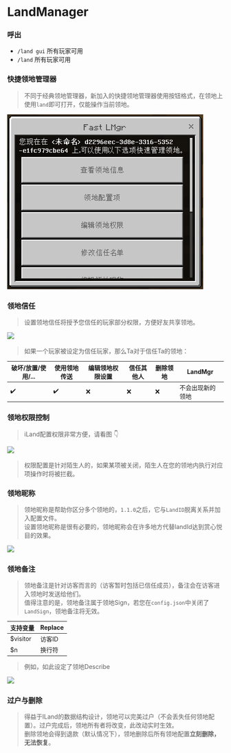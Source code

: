 # LandManager

### 呼出
 - `/land gui` 所有玩家可用
 - `/land` 所有玩家可用

### 快捷领地管理器
> 不同于经典领地管理器，新加入的快捷领地管理器使用按钮格式，在领地上使用`land`即可打开，仅能操作当前领地。

![](../img/lmgr/1.png)

### 领地信任

> 设置领地信任将授予您信任的玩家部分权限，方便好友共享领地。<br>

![](https://i.loli.net/2021/05/02/43Nkc1pb9LtB6Uz.png)

> 如果一个玩家被设定为信任玩家，那么Ta对于信任Ta的领地：

破坏/放置/使用/... | 使用领地传送 | 编辑领地权限设置 | 信任其他人 | 删除领地 | LandMgr
-|-|-|-|-|-
✔️ | ✔️ | ❌ | ❌ | ❌ | 不会出现新的领地

### 领地权限控制
> iLand配置权限非常方便，请看图 👇 

![](https://i.loli.net/2021/05/02/auwX7npHTM1CDIj.png)

> 权限配置是针对陌生人的，如果某项被关闭，陌生人在您的领地内执行对应项操作时将被拦截。

### 领地昵称
> 领地昵称是帮助你区分多个领地的，`1.1.0`之后，它与`LandID`脱离关系并加入配置文件。<br>
> 设置领地昵称是很有必要的，领地昵称会在许多地方代替landId达到赏心悦目的效果。<br>

![](https://i.loli.net/2021/05/02/V73xWX6gvmqRlOZ.png)

### 领地备注
> 领地备注是针对访客而言的（访客暂时包括已信任成员），备注会在访客进入领地时发送给他们。<br>
> 值得注意的是，领地备注属于领地Sign，若您在`config.json`中关闭了`LandSign`，领地备注将无效。<br>

支持变量 | Replace
-|-
$visitor | 访客ID
$n | 换行符
> 例如，如此设定了领地Describe

![](https://i.loli.net/2021/05/02/qXZnazS17OmfGWw.png)

### 过户与删除
> 得益于ILand的数据结构设计，领地可以完美过户（不会丢失任何领地配置）。过户完成后，领地所有者将改变，此改动实时生效。<br>
> 删除领地会得到退款（默认情况下），领地删除后所有领地配置**立刻删除，无法恢复**。